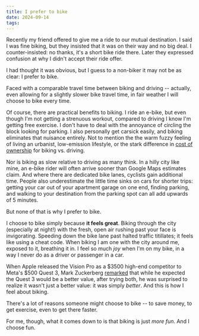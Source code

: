 ```yaml
---
title: I prefer to bike
date: 2024-09-14
tags:
---
```


Recently my friend offered to give me a ride to our mutual destination. I said I was fine biking, but they insisted that it was on their way and no big deal. I counter-insisted: no thanks, it's a short bike ride there. Later they expressed confusion at why I didn't accept their ride offer.

I had thought it was obvious, but I guess to a non-biker it may not be as clear: I prefer to bike.

Faced with a comparable travel time between biking and driving -- actually, even allowing for a slightly slower bike travel time, in fair weather I will choose to bike every time.

Of course, there are practical benefits to biking. I ride an e-bike, but even though I'm not getting a strenuous workout, compared to driving I know I'm getting free exercise. I don't have to deal with the annoyance of circling the block looking for parking. I also personally get carsick easily, and biking eliminates that nuisance entirely. Not to mention the the warm fuzzy feeling of living an urbanist, low-emission lifestyle, or the stark difference in [cost of ownership](https://docs.google.com/spreadsheets/d/1ZYDT67-HmNt70ylACrUSNjBTyQ3HAnP_UfsAEKlnf6g/edit?gid=0#gid=0) for biking vs. driving.

Nor is biking as slow relative to driving as many think. In a hilly city like mine, an e-bike rider will often arrive sooner than Google Maps estimates claim. And where there are dedicated bike lanes, cyclists gain additional time. People also underestimate the little time sinks on cars for shorter trips: getting your car out of your apartment garage on one end, finding parking, and walking to your destination from the parking spot can all add upwards of 5 minutes.

But none of that is why I prefer to bike.

I choose to bike simply because **it feels great**. Biking through the city (especially at night!) with the fresh, open air rushing past your face is invigorating. Speeding down the bike lane past halted traffic titillates; it feels like using a cheat code. When biking I am one with the city around me, exposed to it, breathing it in. I feel so much *joy* when I'm on my bike, in a way I never do as a driver or passenger in a car.

When Apple released the Vision Pro as a $3500 high-end competitor to Meta's $500 Quest 3, Mark Zuckerberg [remarked](https://www.instagram.com/zuck/reel/C3TkhmivNzt/)  that while he expected the Quest 3 would be a better value, after trying both, he was surprised to realize it wasn't just a better value: it was simply *better*. And this is how I feel about biking.

There's a lot of reasons someone might choose to bike -- to save money, to get exercise, even to get there faster.

For me, though, what it comes down to is that biking is just *more fun*. And I choose fun.